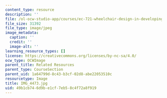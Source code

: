 ```yaml
---
content_type: resource
description: ''
file: /ol-ocw-studio-app/courses/ec-721-wheelchair-design-in-developing-countries-spring-2009/49b1cb746d9be1cf7eb58c4f72a8f919_IMG_4473.jpg
file_size: 31392
file_type: image/jpeg
image_metadata:
  caption: ''
  credit: ''
  image-alt: ''
learning_resource_types: []
license: https://creativecommons.org/licenses/by-nc-sa/4.0/
ocw_type: OCWImage
parent_title: Related Resources
parent_type: CourseSection
parent_uid: 1a64799d-8c43-b3cf-02d8-abe22053510c
resourcetype: Image
title: IMG_4473.jpg
uid: 49b1cb74-6d9b-e1cf-7eb5-8c4f72a8f919
---
```

